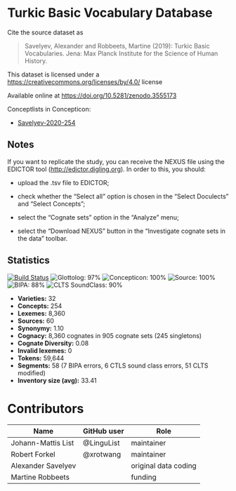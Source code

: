 # Turkic Basic Vocabulary Database

Cite the source dataset as

> Savelyev, Alexander and Robbeets, Martine (2019): Turkic Basic Vocabularies. Jena: Max Planck Institute for the Science of Human History.

This dataset is licensed under a https://creativecommons.org/licenses/by/4.0/ license

Available online at https://doi.org/10.5281/zenodo.3555173


Conceptlists in Concepticon:
- [Savelyev-2020-254](https://concepticon.clld.org/contributions/Savelyev-2020-254)
## Notes

If you want to replicate the study, you can receive the NEXUS file using the EDICTOR tool (http://edictor.digling.org). In order to this, you should:

-  upload the .tsv file to EDICTOR;

- check whether the “Select all” option is chosen in the “Select Doculects” and “Select Concepts”;

- select the “Cognate sets” option in the “Analyze” menu;

- select the “Download NEXUS” button in the “Investigate cognate sets in the data” toolbar.



## Statistics


[![Build Status](https://travis-ci.org/lexibank/savelyevturkic.svg?branch=master)](https://travis-ci.org/lexibank/savelyevturkic)
![Glottolog: 97%](https://img.shields.io/badge/Glottolog-97%25-green.svg "Glottolog: 97%")
![Concepticon: 100%](https://img.shields.io/badge/Concepticon-100%25-brightgreen.svg "Concepticon: 100%")
![Source: 100%](https://img.shields.io/badge/Source-100%25-brightgreen.svg "Source: 100%")
![BIPA: 88%](https://img.shields.io/badge/BIPA-88%25-yellowgreen.svg "BIPA: 88%")
![CLTS SoundClass: 90%](https://img.shields.io/badge/CLTS%20SoundClass-90%25-yellowgreen.svg "CLTS SoundClass: 90%")

- **Varieties:** 32
- **Concepts:** 254
- **Lexemes:** 8,360
- **Sources:** 60
- **Synonymy:** 1.10
- **Cognacy:** 8,360 cognates in 905 cognate sets (245 singletons)
- **Cognate Diversity:** 0.08
- **Invalid lexemes:** 0
- **Tokens:** 59,644
- **Segments:** 58 (7 BIPA errors, 6 CTLS sound class errors, 51 CLTS modified)
- **Inventory size (avg):** 33.41

# Contributors

Name | GitHub user | Role
--- | --- | ---
Johann-Mattis List | @LinguList | maintainer
Robert Forkel | @xrotwang | maintainer
Alexander Savelyev | | original data coding
Martine Robbeets | | funding


